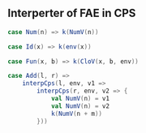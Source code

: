 ## Interperter of FAE in CPS
```scala
case Num(n) => k(NumV(n))

case Id(x) => k(env(x))

case Fun(x, b) => k(CloV(x, b, env))

case Add(l, r) =>
	interpCps(l, env, v1 =>
		interpCps(r, env, v2 => {
			val NumV(n) = v1
			val NumV(n) = v2
			k(NumV(n + m))
		}))
```